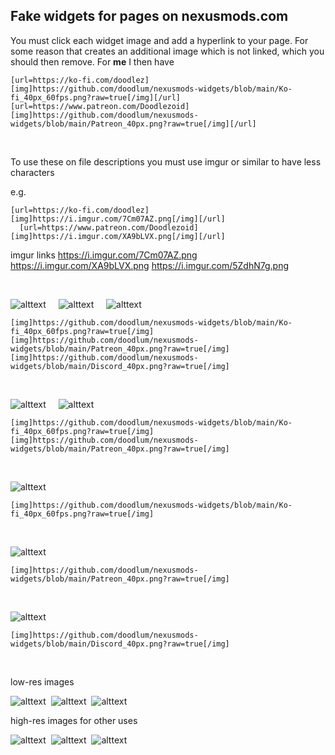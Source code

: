 ## Fake widgets for pages on nexusmods.com  

You must click each widget image and add a hyperlink to your page. For some reason that creates an additional image which is not linked, which you should then remove. For **me** I then have
```
[url=https://ko-fi.com/doodlez][img]https://github.com/doodlum/nexusmods-widgets/blob/main/Ko-fi_40px_60fps.png?raw=true[/img][/url]    [url=https://www.patreon.com/Doodlezoid][img]https://github.com/doodlum/nexusmods-widgets/blob/main/Patreon_40px.png?raw=true[/img][/url]
```
&nbsp;   

To use these on file descriptions you must use imgur or similar to have less characters

e.g.
```
[url=https://ko-fi.com/doodlez][img]https://i.imgur.com/7Cm07AZ.png[/img][/url]      [url=https://www.patreon.com/Doodlezoid][img]https://i.imgur.com/XA9bLVX.png[/img][/url] 
```
imgur links
https://i.imgur.com/7Cm07AZ.png
https://i.imgur.com/XA9bLVX.png
https://i.imgur.com/5ZdhN7g.png

&nbsp; 
&nbsp; 

![alttext](https://github.com/doodlum/nexusmods-widgets/blob/main/Ko-fi_40px_60fps.png)&nbsp;&nbsp;&nbsp;&nbsp;&nbsp;![alttext](https://github.com/doodlum/nexusmods-widgets/blob/main/Patreon_40px.png)&nbsp;&nbsp;&nbsp;&nbsp;&nbsp;![alttext](https://github.com/doodlum/nexusmods-widgets/blob/main/Discord_40px.png)
```
[img]https://github.com/doodlum/nexusmods-widgets/blob/main/Ko-fi_40px_60fps.png?raw=true[/img]      [img]https://github.com/doodlum/nexusmods-widgets/blob/main/Patreon_40px.png?raw=true[/img]      [img]https://github.com/doodlum/nexusmods-widgets/blob/main/Discord_40px.png?raw=true[/img]
```
&nbsp;

![alttext](https://github.com/doodlum/nexusmods-widgets/blob/main/Ko-fi_40px_60fps.png)&nbsp;&nbsp;&nbsp;&nbsp;&nbsp;![alttext](https://github.com/doodlum/nexusmods-widgets/blob/main/Patreon_40px.png)
```
[img]https://github.com/doodlum/nexusmods-widgets/blob/main/Ko-fi_40px_60fps.png?raw=true[/img]      [img]https://github.com/doodlum/nexusmods-widgets/blob/main/Patreon_40px.png?raw=true[/img]
```
&nbsp;

![alttext](https://github.com/doodlum/nexusmods-widgets/blob/main/Ko-fi_40px_60fps.png)
```
[img]https://github.com/doodlum/nexusmods-widgets/blob/main/Ko-fi_40px_60fps.png?raw=true[/img]
```
&nbsp;

![alttext](https://github.com/doodlum/nexusmods-widgets/blob/main/Patreon_40px.png)
```
[img]https://github.com/doodlum/nexusmods-widgets/blob/main/Patreon_40px.png?raw=true[/img]
```
&nbsp;

![alttext](https://github.com/doodlum/nexusmods-widgets/blob/main/Discord_40px.png)
```
[img]https://github.com/doodlum/nexusmods-widgets/blob/main/Discord_40px.png?raw=true[/img]
```
&nbsp;

low-res images


![alttext](https://github.com/doodlum/nexusmods-widgets/blob/main/Ko-fi_40px_60fps.png)&nbsp;
![alttext](https://github.com/doodlum/nexusmods-widgets/blob/main/Patreon_40px.png)&nbsp;
![alttext](https://github.com/doodlum/nexusmods-widgets/blob/main/Discord_40px.png)&nbsp;
&nbsp;



high-res images for other uses


![alttext](https://github.com/doodlum/nexusmods-widgets/blob/main/Ko-fi_140px_60fps.png)&nbsp;
![alttext](https://github.com/doodlum/nexusmods-widgets/blob/main/Patreon_140px.png)&nbsp;
![alttext](https://github.com/doodlum/nexusmods-widgets/blob/main/Discord_140px.png)&nbsp;
